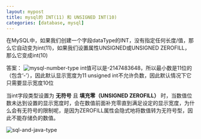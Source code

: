 ```yaml
---
layout: mypost
title: mysql的 INT(11) 和 UNSIGNED INT(10)
categories: [database, mysql]
---
```


在MySQL中，如果我们创建一个字段dataType的INT，没有指定任何长度/值，那么它自动变为int(11)，如果我们设置属性UNSIGNED或UNSIGNED ZEROFILL，那么它变成int(10)

答案：
![mysql-number-type](mysql-number-type.png)
int值可以是-2147483648，所以最小数是11位的（包含‘-’），因此默认显示宽度为11
unsigned int不允许负数，因此默认情况下它只需要显示宽度10位

当int字段类型设置为 **无符号** 且 **填充零（UNSIGNED ZEROFILL）** 时，当数值位数未达到设置的显示宽度时，会在数值前面补充零直到满足设定的显示宽度，为什么会有无符号的限制呢，是因为ZEROFILL属性会隐式地将数值转为无符号型，因此不能存储负的数值。

![sql-and-java-type](sql-and-java-type.png)
